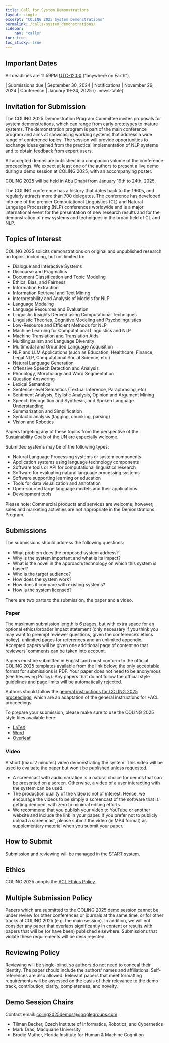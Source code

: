 ```yaml
---
title: Call for System Demonstrations
layout: single
excerpt: "COLING 2025 System Demonstrations"
permalink: /calls/system_demonstrations/
sidebar: 
    nav: "calls"
toc: true
toc_sticky: true
---
```


## Important Dates
All deadlines are 11:59PM [UTC-12:00](https://www.timeanddate.com/time/zone/timezone/utc-12) (“anywhere on Earth”).
<style>
.news-table { font-size: .9em; table-layout: fixed; text-align: left; }
.news-table tr td:nth-child(1) { font-weight: bold; width: 25em;}
</style>
| Submissions due | September 30, 2024
| Notifications | November 29, 2024
| Conference | January 19-24, 2025
{: .news-table}


## Invitation for Submission
The COLING 2025 Demonstration Program Committee invites proposals for system demonstrations, which can range from early prototypes to mature systems. The demonstration program is part of the main conference program and aims at showcasing working systems that address a wide range of conference topics. The session will provide opportunities to exchange ideas gained from the practical implementation of NLP systems and to obtain feedback from expert users.

All accepted demos are published in a companion volume of the conference proceedings. We expect at least one of the authors to present a live demo during a demo session at COLING 2025, with an accompanying poster.

COLING 2025 will be held in Abu Dhabi from January 19th to 24th, 2025.

The COLING conference has a history that dates back to the 1960s, and regularly attracts more than 700 delegates. The conference has developed into one of the premier Computational Linguistics (CL) and Natural Language Processing (NLP) conferences worldwide and is a major international event for the presentation of new research results and for the demonstration of new systems and techniques in the broad field of CL and NLP.

## Topics of Interest
COLING 2025 solicits demonstrations on original and unpublished research on topics, including, but not limited to:

- Dialogue and Interactive Systems
- Discourse and Pragmatics
- Document Classification and Topic Modeling
- Ethics, Bias, and Fairness
- Information Extraction
- Information Retrieval and Text Mining
- Interpretability and Analysis of Models for NLP
- Language Modeling
- Language Resources and Evaluation
- Linguistic Insights Derived using Computational Techniques
- Linguistic Theories, Cognitive Modeling and Psycholinguistics
- Low-Resource and Efficient Methods for NLP
- Machine Learning for Computational Linguistics and NLP
- Machine Translation and Translation Aids
- Multilingualism and Language Diversity
- Multimodal and Grounded Language Acquisition
- NLP and LLM Applications (such as Education, Healthcare, Finance, Legal 
NLP, Computational Social Science, etc.)
- Natural Language Generation
- Offensive Speech Detection and Analysis
- Phonology, Morphology and Word Segmentation
- Question Answering
- Lexical Semantics
- Sentence-level Semantics (Textual Inference, Paraphrasing, etc)
- Sentiment Analysis, Stylistic Analysis, Opinion and Argument Mining
- Speech Recognition and Synthesis, and Spoken Language Understanding
- Summarization and Simplification
- Syntactic analysis (tagging, chunking, parsing)
- Vision and Robotics

Papers targeting any of these topics from the perspective of the Sustainability Goals of the UN are especially welcome.

Submitted systems may be of the following types:

- Natural Language Processing systems or system components
- Application systems using language technology components
- Software tools or API for computational linguistics research
- Software for evaluating natural language processing systems
- Software supporting learning or education
- Tools for data visualization and annotation
- Open-sourced large language models and their applications
- Development tools

Please note: Commercial products and services are welcome; however, sales and marketing activities are not appropriate in the Demonstrations Program.

## Submissions
The submissions should address the following questions:

- What problem does the proposed system address?
- Why is the system important and what is its impact?
- What is the novel in the approach/technology on which this system is based?
- Who is the target audience?
- How does the system work?
- How does it compare with existing systems?
- How is the system licensed?

There are two parts to the submission, the paper and a video.

### Paper
The maximum submission length is 6 pages, but with extra space for an optional ethics/broader impact statement (only necessary if you think you may want to preempt reviewer questions, given the conference’s ethics policy), unlimited pages for references and an unlimited appendix. Accepted papers will be given one additional page of content so that reviewers’ comments can be taken into account.

Papers must be submitted in English and must conform to the official COLING 2025 templates available from the link below; the only acceptable format for submissions is PDF. Your paper does not need to be anonymous (see Reviewing Policy). Any papers that do not follow the official style guidelines and page limits will be automatically rejected.

Authors should follow the [general instructions for COLING 2025 proceedings](https://coling2025.org/downloads/coling-2025.pdf), which are an adaptation of the general instructions for *ACL proceedings. 

To prepare your submission, please make sure to use the COLING 2025 style files available here:

- [LaTeX](https://coling2025.org/downloads/coling-2025.zip)
- [Word](https://coling2025.org/downloads/coling-2025.docx)
- [Overleaf](https://www.overleaf.com/latex/templates/instructions-for-coling-2025-proceedings/hfhcytgpqmzf)

### Video
A short (max. 2 minutes) video demonstrating the system. This video will be used to evaluate the paper but won’t be published unless requested.

- A screencast with audio narration is a natural choice for demos that can be presented on a screen. Otherwise, a video of a user interacting with the system can be used.
- The production quality of the video is not of interest. Hence, we encourage the videos to be simply a screencast of the software that is getting demoed, with zero to minimal editing efforts.
- We recommend that you publish your video to YouTube or another website and include the link in your paper. If you prefer not to publicly upload a screencast, please submit the video (in MP4 format) as supplementary material when you submit your paper.

## How to Submit
Submission and reviewing will be managed in the [START system](https://softconf.com/coling2025/demosCL25/).

## Ethics
COLING 2025 adopts the [ACL Ethics Policy](https://www.aclweb.org/portal/content/acl-code-ethics).

## Multiple Submission Policy
Papers which are submitted to the COLING 2025 demo session cannot be under review for other conferences or journals at the same time, or for other tracks at COLING 2025 (e.g. the main session). In addition, we will not consider any paper that overlaps significantly in content or results with papers that will be (or have been) published elsewhere. Submissions that violate these requirements will be desk rejected.

## Reviewing Policy
Reviewing will be single-blind, so authors do not need to conceal their identity. The paper should include the authors’ names and affiliations. Self-references are also allowed. Relevant papers that meet formatting requirements will be assessed on the basis of their relevance to the demo track, contribution, clarity, completeness, and novelty.


## Demo Session Chairs
Contact email: [coling2025demos@googlegroups.com](mailto:coling2025demos@googlegroups.com)
- Tilman Becker, Czech Institute of Informatics, Robotics, and Cybernetics
- Mark Dras, Macquarie University
- Brodie Mather, Florida Institute for Human & Machine Cognition
